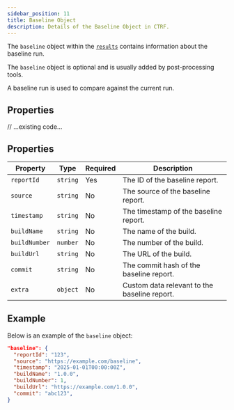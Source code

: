```yaml
---
sidebar_position: 11
title: Baseline Object
description: Details of the Baseline Object in CTRF.
---
```


The `baseline` object within the [`results`](/docs/specification/results) contains information about the baseline run.

The `baseline` object is optional and is usually added by post-processing tools.

A baseline run is used to compare against the current run.

## Properties

// ...existing code...

## Properties

| Property           | Type           | Required | Description                                                |
| ------------------ | -------------- | -------- | ----------------------------------------------------------|
| `reportId`         | `string`       | Yes      | The ID of the baseline report.                              |
| `source`           | `string`       | No       | The source of the baseline report.                              |
| `timestamp`        | `string`       | No       | The timestamp of the baseline report.                              |
| `buildName`        | `string`       | No       | The name of the build.                              |
| `buildNumber`      | `number`       | No       | The number of the build.                              |
| `buildUrl`         | `string`       | No       | The URL of the build.                                   |
| `commit`           | `string`       | No       | The commit hash of the baseline report.                              |
| `extra`            | `object`       | No       | Custom data relevant to the baseline report.                              |


## Example

Below is an example of the `baseline` object:

```json
"baseline": {
  "reportId": "123",
  "source": "https://example.com/baseline",
  "timestamp": "2025-01-01T00:00:00Z",
  "buildName": "1.0.0",
  "buildNumber": 1,
  "buildUrl": "https://example.com/1.0.0",
  "commit": "abc123",
}
```
